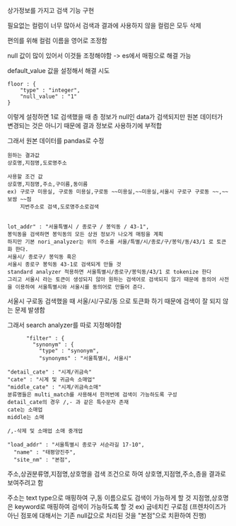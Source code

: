 상가정보를 가지고 검색 기능 구현

필요없는 컬럼이 너무 많아서 검색과 결과에 사용하지 않을 컬럼은 모두 삭제

편의를 위해 컬럼 이름을 영어로 조정함

null 값이 많이 있어서 이것들 조정해야함 -> es에서 매핑으로 해결 가능

default_value 값을 설정해서 해결 시도

```
floor : {
	"type" : "integer",
	"null_value" : "1"
}
```

이렇게 설정하면 1로 검색했을 때 층 정보가 null인 data가 검색되지만 원본 데이터가 변경되는 것은 아니기 때문에 결과 정보로 사용하기에 부적합

그래서 원본 데이터를 pandas로 수정

```
원하는 결과값
상호명,지점명,도로명주소

사용할 조건 값
상호명,지점명,주소,구이름,동이름
ex) 구로구 미용실, 구로동 미용실,구로동 ~~미용실,~~미용실,서울시 구로구 구로동 ~~,~~보쌈 ~~점
	지번주소로 검색,도로명주소로검색
	
```



    lot_addr" : "서울특별시 / 종로구 / 봉익동 / 43-1",
    봉익동을 검색하면 봉익동의 모든 상권 정보가 나오게 매핑을 계획
    하지만 기본 nori_analyzer는 위의 주소를 서울/특별/시/종로/구/봉익/동/43/1 로 토큰화 한다.
    서울시/ 종로구/ 봉익동 혹은
    서울시 종로구 봉익동 43-1로 검색되게 만들 것
    standard analyzer 적용하면 서울특별시/종로구/봉익동/43/1 로 tokenize 한다
    그리고 서울시 라는 토큰이 생성되지 않아 원하는 검색어로 검색되지 않기 때문에 동의어 사전을 이용하여 서울특별시와 서울시를 동의어로 만들어 준다. 
    

서울시 구로동 검색했을 때 서울/시/구로/동 으로 토큰화 하기 때문에 검색이 잘 되지 않는 문제 발생함

그래서 search analyzer를 따로 지정해야함

```
      "filter" : {
        "synonym" : {
          "type" : "synonym",
          "synonyms" : "서울특별시, 서울시"
```



    "detail_cate" : "시계/귀금속"
    "cate" : "시계 및 귀금속 소매업"
    "middle_cate" : "시계/귀금속소매"
    분류명들은 multi_match를 사용해서 한꺼번에 검색이 가능하도록 구성
    detail_cate의 경우 /,- 과 같은 특수문자 존재
    cate는 소매업
    middle는 소매
    
    /,-삭제 및 소매업 소매 중개업



```
"load_addr" : "서울특별시 종로구 서순라길 17-10",
  "name" : "태평양진주",
  "site_nm" : "본점",

```

주소,상권분류명,지점명,상호명을 검색 조건으로 하여 상호명,지점명,주소,층을 결과로 보여주려고 함

주소는 text type으로 매핑하여 구,동 이름으로도 검색이 가능하게 할 것
지점명,상호명은 keyword로 매핑하여 검색이 가능하도록 할 것 ex) 굽네치킨 구로점
(프렌차이즈가 아닌 점포에 대해서는 기존 null값으로 처리된 것을 "본점"으로 치환하여 진행)
